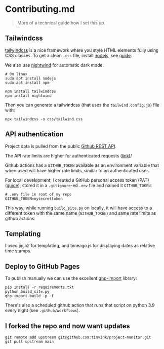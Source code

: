 # Contributing.md

> More of a technical guide how I set this up.

## Tailwindcss

[tailwindcss](https://tailwindcss.com/) is a nice framework where you style HTML elements fully using CSS classes. To get a clean `.css` file, install [nodejs](https://nodejs.org/en/), see [guide](https://www.geeksforgeeks.org/installation-of-node-js-on-linux/):

We also use [nightwind](https://github.com/jjranalli/nightwind) for automatic dark mode.

```shell
# On linux
sudo apt install nodejs
sudo apt install npm
```

```shell
npm install tailwindcss
npm install nightwind
```

Then you can generate a tailwindcss (that uses the `tailwind.config.js`) file with:

```shell
npx tailwindcss -o css/tailwind.css
```

## API authentication

Project data is pulled from the public [Github REST API](https://docs.github.com/en/rest/reference/repos).

The API rate limits are higher for authenticated requests ([link](https://docs.github.com/en/rest/overview/resources-in-the-rest-api))/

Github actions has a `GITHUB_TOKEN` available as an environment variable that when used will have higher rate limits, similar to an authenticated user. 

For local development, I created a GitHub personal access token (PAT) ([guide](https://docs.github.com/en/authentication/keeping-your-account-and-data-secure/creating-a-personal-access-token)), stored it in a `.gitignore`-ed `.env` file and named it `GITHUB_TOKEN`:

```
# .env file in root of my repo
GITHUB_TOKEN=mysecrettoken
```

This way, while running `build_site.py` on locally, it will have access to a different token with the same name (`GITHUB_TOKEN`) and same rate limits as github actions.

## Templating

I used jinja2 for templating, and timeago.js for displaying dates as relative time stamps.

## Deploy to GitHub Pages

To publish manually we can use the excellent [ghp-import](https://github.com/c-w/ghp-import) library:

```shell
pip install -r requirements.txt
python build_site.py
ghp-import build -p -f
```

There's also a scheduled github action that runs that script on python 3.9 every night (see `.github/workflows`).


## I forked the repo and now want updates

```shell
git remote add upstream git@github.com:timvink/project-monitor.git
git pull upstream main
```